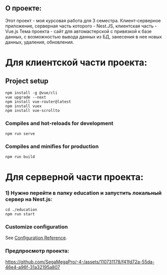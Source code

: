 ## О проекте:
Этот проект - моя курсовая работа для 3 семестра. Клиент-серверное приложение, серверная часть которого - Nest.JS, клиентская часть - Vue.js
Тема проекта - сайт для автомастерской с привязкой к базе данных, с возможностью вывода данных из БД, занесения в нее новых данных, удаления, обновления.
# Для клиентской части проекта:

## Project setup
```
npm install -g @vue/cli
vue upgrade --next
npm install vue-router@latest
npm install vuex
npm install vue-scrollto
```

### Compiles and hot-reloads for development
```
npm run serve
```

### Compiles and minifies for production
```
npm run build
```

# Для серверной части проекта:
### 1) Нужно перейти в папку education и запустить локальный сервер на Nest.js:
```
cd ./education
npm run start
```
### Customize configuration
See [Configuration Reference](https://cli.vuejs.org/config/).

### Предпросмотр проекта:

https://github.com/SegaMegaPro/-4-/assets/110731178/f41fd72a-55da-46e4-a96f-31a32195a807



